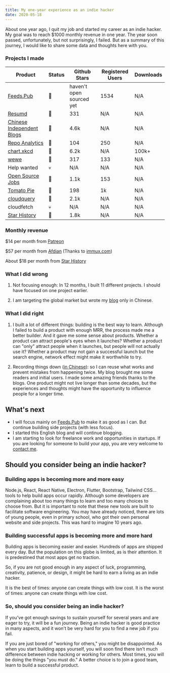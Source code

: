 ```yaml
---
title: My one-year experience as an indie hacker
date: 2020-05-18
---
```


About one year ago, I quit my job and started my career as an indie hacker. My goal was to reach $1000 monthly revenue in one year. The year soon passed, unfortunately, but not surprisingly, I failed. But as a summary of this journey, I would like to share some data and thoughts here with you.

### Projects I made

| Product | Status | Github Stars | Registered Users | Downloads |
| --- | --- | --- | --- | --- |
| [Feeds.Pub](https://feeds.pub) | 🌱| haven't open sourced yet | 1534 | N/A |
| [Resumd](https://github.com/timqian/resumd) | 🌱| 331 | N/A | N/A |
| [Chinese Independent Blogs](https://github.com/timqian/chinese-independent-blogs) | 🌱| 4.6k | N/A | N/A |
| [Repo Analytics](https://repo-analytics.github.io/) | 🌱| 104 | 250 | N/A |
| [chart.xkcd](https://github.com/timqian/chart.xkcd) | 🌱| 6.2k | N/A | 100k+ |
| [wewe](https://github.com/t9tio/wewe) | 🌱 | 317 | 133 | N/A |
| Help wanted | 💀 | N/A | N/A | N/A |
| [Open Source Jobs](https://github.com/t9tio/open-source-jobs) | 🌱 | 1.1k | 153 | N/A |
| [Tomato Pie](https://github.com/t9tio/tomato-pie) | 🌱 | 198 | 1k | N/A |
| [cloudquery](https://github.com/t9tio/cloudquery) | 🌱 | 2.1k | N/A | N/A |
| cloudfetch | 💀 | N/A | N/A | N/A |
| [Star History](https://github.com/timqian/star-history) | 🌱| 1.8k | N/A | N/A |

### Monthly revenue

$14 per month from [Patreon](https://www.patreon.com/timqian)

$57 per month from [Afdian](https://afdian.net/@timqian) (Thanks to [immux.com](https://www.immux.com/))

About $18 per month from [Star History](https://chrome.google.com/webstore/detail/star-history/iijibbcdddbhokfepbblglfgdglnccfn)

### What I did wrong

1. Not focusing enough: In 12 months, I built 11 different projects. I should have focused on one project earlier.

2. I am targeting the global market but wrote my [blog](https://blog.t9t.io) only in Chinese.

### What I did right

1. I built a lot of different things: building is the best way to learn. Although I failed to build a product with enough MRR, the process made me a better builder. And it gave me some sense about products. Whether a product can attract people's eyes when it launches? Whether a product can "only" attract people when it launches, but people will not actually use it? Whether a product may not gain a successful launch but the search engine, network effect might make it worthwhile to try.

2. Recording things down ([in Chinese](https://blog.t9t.io)): so I can reuse what works and prevent mistakes from happening twice. My blog brought me some readers and initial users. I made some amazing friends thanks to the blogs. One product might not live longer than some decades, but the experiences and thoughts might have the opportunity to influence people for a longer time.

## What's next

- I will focus mainly on [Feeds.Pub](https://feeds.pub) to make it as good as I can. But continue building side projects (with less focus).
- I started this English blog and will continue blogging.
- I am starting to look for freelance work and opportunities in startups. If you are looking for someone to build your app, you are very welcome to [contact me](mailto:timqian@t9t.io).

## Should you consider being an indie hacker?

### Building apps is becoming more and more easy

Node.js, React, React Native, Electron, Flutter, Bootstrap, Tailwind CSS… tools to help build apps occur rapidly. Although some developers are complaining about too many things to learn and too many choices to choose from. But it is important to note that these new tools are built to facilitate software engineering. You may have already noticed, there are lots of young people, even in primary school, who got their own personal website and side projects. This was hard to imagine 10 years ago.

### Building successful apps is becoming more and more hard

Building apps is becoming easier and easier. Hundreds of apps are shipped every day. But the population on this globe is limited, as is their attention. It is predestined that most apps get no traction.

So, if you are not good enough in any aspect of luck, programming, creativity, patience, or design, it might be hard to earn a living as an indie hacker.

It is the best of times: anyone can create things with low cost.
It is the worst of times: anyone can create things with low cost.

### So, should you consider being an indie hacker?

If you've got enough savings to sustain yourself for several years and are eager to try, it will be a fun journey. Being an indie hacker is good practice in many aspects, and it won't be very hard for you to find a new job if you fail.

If you are just bored of "working for others," you might be disappointed. As when you start building apps yourself, you will soon find there isn't much difference between indie hacking or working for others. Most times, you will be doing the things "you must do." A better choice is to join a good team, learn to build a successful product.
